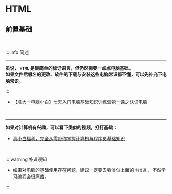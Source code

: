# HTML


##  前置基础

<br/>

::: info  <Badge type='info'>简述</Badge>

---

**虽说， `HTML` 是很简单的标记语言，但仍然需要一点点电脑基础。<br/> 如果文件后缀名的更改、软件的下载与安装这些电脑常识都不懂，可以先补充下电脑常识。**


::: 

- <i class="iconfont icon-bilibili"></i> [【准大一电脑小白】七天入门电脑基础知识训练营第一课之认识电脑](https://www.bilibili.com/video/BV1mN411h7md/?spm_id_from=333.788&vd_source=e69282b186363aa56c436669fa5b11e8)


<br/>

---


**如果对计算机有兴趣，可以看下类似的视频，打打基础：**

- <i class="iconfont icon-bilibili"></i>  [真小白福利，完全从零带你掌握计算机与程序员基础知识](https://www.bilibili.com/video/BV1YA411871j/?p=4&spm_id_from=pageDriver&vd_source=e69282b186363aa56c436669fa5b11e8)






<br>

::: warning  <Badge type='warning'>补课须知</Badge>


- 如果对电脑的基础使用存在问题，建议一定要去看类似上面的 `科普课` ，不然学习编程会很痛苦。

:::




